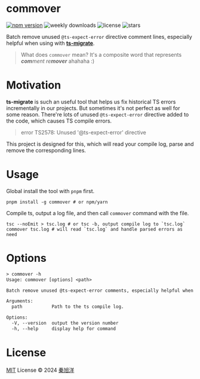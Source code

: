 # commover

[![npm version](https://img.shields.io/npm/v/commover)](https://npmjs.com/package/commover)
![weekly downloads](https://img.shields.io/npm/dw/commover)
![license](https://img.shields.io/npm/l/commover)
![stars](https://img.shields.io/github/stars/emosheeep/commover)

Batch remove unused `@ts-expect-error` directive comment lines, especially helpful when using with [**ts-migrate**](https://github.com/airbnb/ts-migrate).

> What does `commover` mean? It's a composite word that represents _**com**ment re**mover**_ ahahaha :)

# Motivation

**ts-migrate** is such an useful tool that helps us fix historical TS errors incrementally in our projects. But sometimes it's not perfect as well for some reason. There're lots of unused `@ts-expect-error` directive added to the code, which causes TS compile errors.

> error TS2578: Unused '@ts-expect-error' directive


This project is designed for this, which will read your compile log, parse and remove the corresponding lines.

# Usage

Global install the tool with `pnpm` first.


```shell
pnpm install -g commover # or npm/yarn
```

Compile ts, output a log file, and then call `commover` command with the file.

```shell
tsc --noEmit > tsc.log # or tsc -b, output compile log to `tsc.log`
commover tsc.log # will read `tsc.log` and handle parsed errors as need
```

# Options


```txt
> commover -h     
Usage: commover [options] <path>

Batch remove unused @ts-expect-error comments, especially helpful when using with ts-migrate.

Arguments:
  path           Path to the ts compile log.

Options:
  -V, --version  output the version number
  -h, --help     display help for command
```

# License

[MIT](./LICENSE) License © 2024 [秦旭洋](https://github.com/emosheeep)